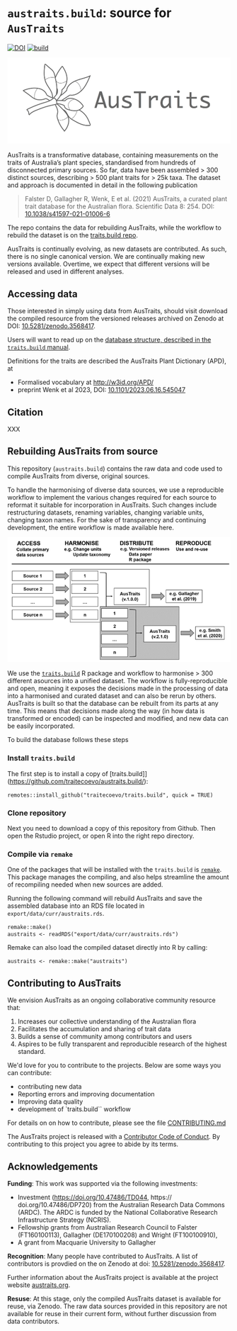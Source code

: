 
# `austraits.build`: source for `AusTraits`

<!-- badges: start -->
[![DOI](https://zenodo.org/badge/DOI/10.5281/zenodo.3568417.svg)](https://doi.org/10.5281/zenodo.3568417)
[![build](https://github.com/traitecoevo/austraits.build/actions/workflows/check-build.yml/badge.svg)](https://github.com/traitecoevo/austraits.build/actions/workflows/check-build.yml)
<!-- badges: end -->

![](inst/figures/logo.png)

AusTraits is a transformative database, containing measurements on the traits of Australia’s plant species, standardised from hundreds of disconnected primary sources. So far, data have been assembled \> 300 distinct sources, describing > 500 plant traits for > 25k taxa. The dataset and approach is documented in detail in the following publication

> Falster D, Gallagher R, Wenk, E et al. (2021) AusTraits, a curated plant trait database for the Australian flora. Scientific Data 8: 254. DOI: [10.1038/s41597-021-01006-6](http://doi.org/10.1038/s41597-021-01006-6)

The repo contains the data for rebuilding AusTraits, while the workflow to rebuild the dataset is on the [traits.build repo](https://github.com/traitecoevo/traits.build).

AusTraits is continually evolving, as new datasets are contributed. As such, there is no single canonical version. We are continually making new versions available. Overtime, we expect that different versions will be released and used in different analyses.

## Accessing data

Those interested in simply using data from AusTraits, should visit download the compiled resource from the versioned releases archived on Zenodo at DOI: [10.5281/zenodo.3568417](https://doi.org/10.5281/zenodo.3568417).

Users will want to read up on the [database structure, described in the `traits.build` manual](https://traitecoevo.github.io/traits.build-book/tutorial_datasets.html).

Definitions for the traits are described the AusTraits Plant Dictionary (APD), at

- Formalised vocabulary at <http://w3id.org/APD/>
- preprint Wenk et al 2023, DOI: [10.1101/2023.06.16.545047](https://doi.org/10.1101/2023.06.16.545047)

## Citation

XXX

## Rebuilding AusTraits from source

This repository (`austraits.build`) contains the raw data and code used to compile AusTraits from diverse, original sources. 

To handle the harmonising of diverse data sources, we use a reproducible workflow to implement the various changes required for each source to reformat it suitable for incorporation in AusTraits. Such changes include restructuring datasets, renaming variables, changing variable units, changing taxon names. For the sake of transparency and continuing development, the entire workflow is made available here.

![](inst/figures/Workflow.png)

We use the [`traits.build`](https://traitecoevo.github.io/traits.build/)  R package and workflow to harmonise  > 300 different asources into a unified dataset. The workflow is fully-reproducible and open, meaning it exposes the decisions made in the processing of data into a harmonised and curated dataset and can also be rerun by others. AusTraits is built so that the database can be rebuilt from its parts at any time. This means that decisions made along the way (in how data is transformed or encoded) can be inspected and modified, and new data can be easily incorporated.

To build the database follows these steps

### Install `traits.build`

The first step is to install a copy of [traits.build]](https://github.com/traitecoevo/austraits.build/): 

```{r, eval=FALSE, echo=TRUE}
remotes::install_github("traitecoevo/traits.build", quick = TRUE)
```
### Clone repository

Next you need to download a copy of this repository from Github. Then open the Rstudio project, or open R into the right repo directory.

### Compile via `remake`

One of the packages that will be installed with the `traits.build` is [`remake`](https://github.com/richfitz/remake). This package manages the compiling, and also helps streamline the amount of recompiling needed when new sources are added.

Running the following command will rebuild AusTraits and save the assembled database into an RDS file located in `export/data/curr/austraits.rds`.

```{r, eval=FALSE, echo=TRUE}
remake::make()
austraits <- readRDS("export/data/curr/austraits.rds")
```

Remake can also load the compiled dataset directly into R by calling:

```{r, eval=FALSE, echo=TRUE}
austraits <- remake::make("austraits")
```

## Contributing to AusTraits

We envision AusTraits as an ongoing collaborative community resource that:

1.  Increases our collective understanding of the Australian flora
2.  Facilitates the accumulation and sharing of trait data
3.  Builds a sense of community among contributors and users
4.  Aspires to be fully transparent and reproducible research of the highest standard.

We'd love for you to contribute to the projects. Below are some ways you can contribute:

- contributing new data
- Reporting errors and improving documentation
- Improving data quality
- development of `traits.build`` workflow

For details on on how to contribute, please see the file [CONTRIBUTING.md](https://github.com/traitecoevo/austraits.build/blob/develop/.github/CONTRIBUTING.md)

The AusTraits project is released with a [Contributor Code of Conduct](https://github.com/traitecoevo/austraits.build/blob/develop/.github/CODE_OF_CONDUCT.md). By contributing to this project you agree to abide by its terms.
## Acknowledgements

**Funding**: This work was supported via the following investments:

- Investment (https://doi.org/10.47486/TD044, https:// doi.org/10.47486/DP720) from the Australian Research Data Commons (ARDC). The ARDC is funded by the National Collaborative Research Infrastructure Strategy (NCRIS).
- Fellowship grants from Australian Research Council to Falster (FT160100113), Gallagher (DE170100208) and Wright (FT100100910), 
- A grant from Macquarie University to Gallagher

**Recognition**: Many people have contributed to AusTraits. A list of contributors 
is provdied on the on Zenodo at doi:
    [10.5281/zenodo.3568417](https://doi.org/10.5281/zenodo.3568417).

Further information about the AusTraits project is available at the project website [austraits.org](https://austraits.org).

**Resuse**: At this stage, only the compiled AusTraits dataset is available for reuse,  via Zenodo. The raw data sources provided in this repository are not available for reuse in their current form, without further discussion from data contributors.


